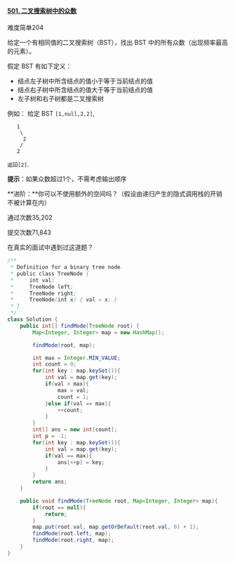 #### [501. 二叉搜索树中的众数](https://leetcode-cn.com/problems/find-mode-in-binary-search-tree/)

难度简单204

给定一个有相同值的二叉搜索树（BST），找出 BST 中的所有众数（出现频率最高的元素）。

假定 BST 有如下定义：

- 结点左子树中所含结点的值小于等于当前结点的值
- 结点右子树中所含结点的值大于等于当前结点的值
- 左子树和右子树都是二叉搜索树

例如：
给定 BST `[1,null,2,2]`,

```
   1
    \
     2
    /
   2
```

`返回[2]`.

**提示**：如果众数超过1个，不需考虑输出顺序

**进阶：**你可以不使用额外的空间吗？（假设由递归产生的隐式调用栈的开销不被计算在内）

通过次数35,202

提交次数71,843

在真实的面试中遇到过这道题？

```java
/**
 * Definition for a binary tree node.
 * public class TreeNode {
 *     int val;
 *     TreeNode left;
 *     TreeNode right;
 *     TreeNode(int x) { val = x; }
 * }
 */
class Solution {
    public int[] findMode(TreeNode root) {
        Map<Integer, Integer> map = new HashMap();

        findMode(root, map);

        int max = Integer.MIN_VALUE;
        int count = 0;
        for(int key : map.keySet()){
            int val = map.get(key);
            if(val > max){
                max = val;
                count = 1;
            }else if(val == max){
                ++count;
            }
        }
        int[] ans = new int[count];
        int p = -1;
        for(int key : map.keySet()){
            int val = map.get(key);
            if(val == max){
                ans[++p] = key;
            }
        }
        return ans;
    }

    public void findMode(TreeNode root, Map<Integer, Integer> map){
        if(root == null){
            return;
        }
        map.put(root.val, map.getOrDefault(root.val, 0) + 1);
        findMode(root.left, map);
        findMode(root.right, map);
    }
}
```